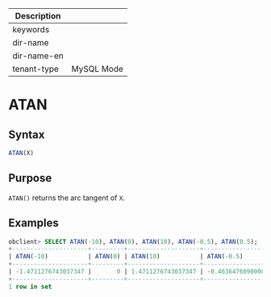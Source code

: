 | Description   |                 |
|---------------|-----------------|
| keywords      |                 |
| dir-name      |                 |
| dir-name-en   |                 |
| tenant-type   | MySQL Mode      |

# ATAN

## Syntax

```sql
ATAN(X)
```

## Purpose

`ATAN()` returns the arc tangent of `X`.

## Examples

```sql
obclient> SELECT ATAN(-10), ATAN(0), ATAN(10), ATAN(-0.5), ATAN(0.5);
+---------------------+---------+--------------------+---------------------+--------------------+
| ATAN(-10)           | ATAN(0) | ATAN(10)           | ATAN(-0.5)          | ATAN(0.5)          |
+---------------------+---------+--------------------+---------------------+--------------------+
| -1.4711276743037347 |       0 | 1.4711276743037347 | -0.4636476090008061 | 0.4636476090008061 |
+---------------------+---------+--------------------+---------------------+--------------------+
1 row in set
```
